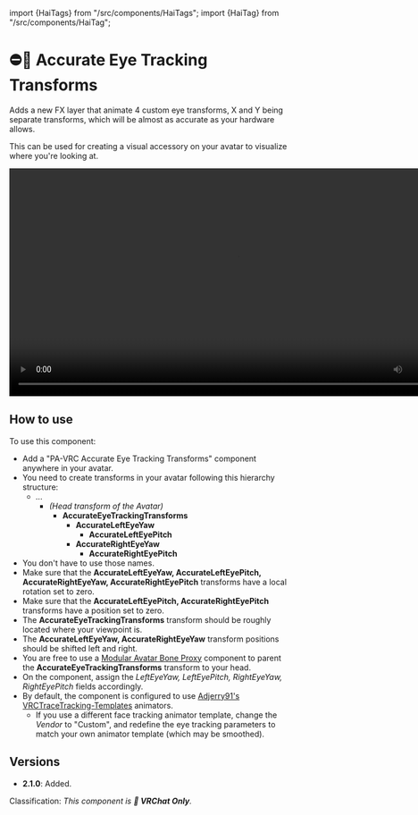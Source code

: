 ﻿---
unlisted: true
---
import {HaiTags} from "/src/components/HaiTags";
import {HaiTag} from "/src/components/HaiTag";

# ⛔💬 Accurate Eye Tracking Transforms

<HaiTags>
<HaiTag requiresVRChat={true} />
</HaiTags>

Adds a new FX layer that animate 4 custom eye transforms, X and Y being separate transforms, which will be almost as accurate as your hardware allows.

This can be used for creating a visual accessory on your avatar to visualize where you're looking at.

<video controls width="816">
    <source src={'https://downscale.srv.hai-vr.dev/assets/docs/lime-toetracking-f.mp4' ?? require('../../../research/toe-tracking/img/lime-toetracking-f.mp4').default}/>
</video>

## How to use

To use this component:
- Add a "PA-VRC Accurate Eye Tracking Transforms" component anywhere in your avatar.
- You need to create transforms in your avatar following this hierarchy structure:
  - *...*
    - *(Head transform of the Avatar)*
      - **AccurateEyeTrackingTransforms**
        - **AccurateLeftEyeYaw**
          - **AccurateLeftEyePitch**
        - **AccurateRightEyeYaw**
          - **AccurateRightEyePitch**
- You don't have to use those names. 
- Make sure that the **AccurateLeftEyeYaw, AccurateLeftEyePitch, AccurateRightEyeYaw, AccurateRightEyePitch** transforms have a local rotation set to zero.
- Make sure that the **AccurateLeftEyePitch, AccurateRightEyePitch** transforms have a position set to zero.
- The **AccurateEyeTrackingTransforms** transform should be roughly located where your viewpoint is.
- The **AccurateLeftEyeYaw, AccurateRightEyeYaw** transform positions should be shifted left and right.
- You are free to use a [Modular Avatar Bone Proxy](https://modular-avatar.nadena.dev/docs/reference/bone-proxy) component to parent the **AccurateEyeTrackingTransforms** transform to your head.
- On the component, assign the *LeftEyeYaw, LeftEyePitch, RightEyeYaw, RightEyePitch* fields accordingly.
- By default, the component is configured to use [Adjerry91's VRCTraceTracking-Templates](https://github.com/Adjerry91/VRCFaceTracking-Templates) animators.
  - If you use a different face tracking animator template, change the *Vendor* to "Custom", and redefine the eye tracking parameters to match your own animator template (which may be smoothed).

## Versions

- **2.1.0**: Added.

Classification: *This component is **💬 VRChat Only**.*
